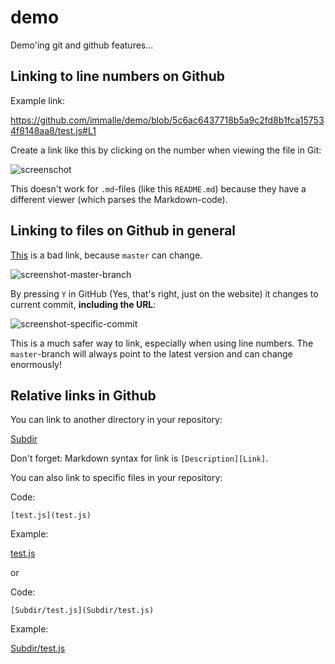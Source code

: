 # demo
Demo'ing git and github features...

## Linking to line numbers on Github

Example link:

https://github.com/immalle/demo/blob/5c6ac6437718b5a9c2fd8b1fca157534f8148aa8/test.js#L1

Create a link like this by clicking on the number when viewing the file in Git:

![screenschot](https://cloud.githubusercontent.com/assets/2732197/11383747/a63762b8-930a-11e5-8c75-b819b9a9c60d.png)

This doesn't work for `.md`-files (like this `README.md`) because they have a different viewer (which parses the Markdown-code).

## Linking to files on Github in general

[This](https://github.com/immalle/demo/blob/master/test.js) is a bad link, because `master` can change.

![screenshot-master-branch](https://cloud.githubusercontent.com/assets/2732197/11383906/c5bb7d30-930b-11e5-866c-c61fb00af369.png)

By pressing `Y` in GitHub (Yes, that's right, just on the website) it changes to current commit, **including the URL**:

![screenshot-specific-commit](https://cloud.githubusercontent.com/assets/2732197/11383924/e0c88e06-930b-11e5-9f19-221a567126a7.png)

This is a much safer way to link, especially when using line numbers. The `master`-branch will always point to the latest version and can change enormously!

## Relative links in Github

You can link to another directory in your repository:

[Subdir](Subdir)

Don't forget: Markdown syntax for link is `[Description][Link]`.

You can also link to specific files in your repository:

Code:

```
[test.js](test.js)
```

Example:

[test.js](test.js)

or

Code:

```
[Subdir/test.js](Subdir/test.js)
```

Example:

[Subdir/test.js](Subdir/test.js)
